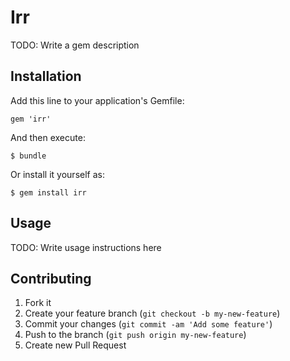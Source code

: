 # Irr

TODO: Write a gem description

## Installation

Add this line to your application's Gemfile:

    gem 'irr'

And then execute:

    $ bundle

Or install it yourself as:

    $ gem install irr

## Usage

TODO: Write usage instructions here

## Contributing

1. Fork it
2. Create your feature branch (`git checkout -b my-new-feature`)
3. Commit your changes (`git commit -am 'Add some feature'`)
4. Push to the branch (`git push origin my-new-feature`)
5. Create new Pull Request
